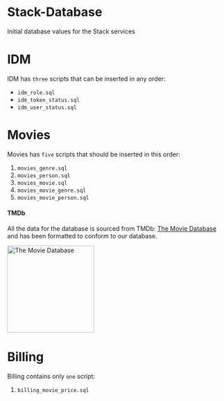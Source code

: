 # Stack-Database

Initial database values for the Stack services

# IDM

IDM has `three` scripts that can be inserted in any order:
 - `idm_role.sql`
 - `idm_token_status.sql` 
 - `idm_user_status.sql`

# Movies

Movies has `five` scripts that should be inserted in this order:
 1. `movies_genre.sql`
 2. `movies_person.sql`
 3. `movies_movie.sql`
 4. `movies_movie_genre.sql`
 5. `movies_movie_person.sql`

#### TMDb

All the data for the database is sourced from TMDb: [The Movie Database](https://www.themoviedb.org/) and has been formatted to conform to our database.

<img src="https://www.themoviedb.org/assets/2/v4/logos/v2/blue_square_1-5bdc75aaebeb75dc7ae79426ddd9be3b2be1e342510f8202baf6bffa71d7f5c4.svg" alt="The Movie Database" width="200"/>
 
# Billing

Billing contains only `one` script:
 1. `billing_movie_price.sql`
